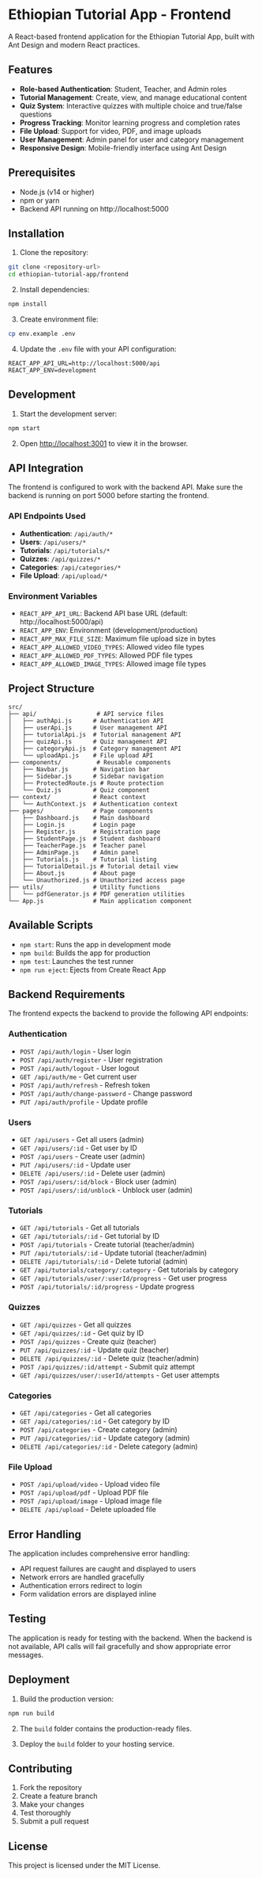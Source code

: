 # Ethiopian Tutorial App - Frontend

A React-based frontend application for the Ethiopian Tutorial App, built with Ant Design and modern React practices.

## Features

- **Role-based Authentication**: Student, Teacher, and Admin roles
- **Tutorial Management**: Create, view, and manage educational content
- **Quiz System**: Interactive quizzes with multiple choice and true/false questions
- **Progress Tracking**: Monitor learning progress and completion rates
- **File Upload**: Support for video, PDF, and image uploads
- **User Management**: Admin panel for user and category management
- **Responsive Design**: Mobile-friendly interface using Ant Design

## Prerequisites

- Node.js (v14 or higher)
- npm or yarn
- Backend API running on http://localhost:5000

## Installation

1. Clone the repository:
```bash
git clone <repository-url>
cd ethiopian-tutorial-app/frontend
```

2. Install dependencies:
```bash
npm install
```

3. Create environment file:
```bash
cp env.example .env
```

4. Update the `.env` file with your API configuration:
```env
REACT_APP_API_URL=http://localhost:5000/api
REACT_APP_ENV=development
```

## Development

1. Start the development server:
```bash
npm start
```

2. Open [http://localhost:3001](http://localhost:3001) to view it in the browser.

## API Integration

The frontend is configured to work with the backend API. Make sure the backend is running on port 5000 before starting the frontend.

### API Endpoints Used

- **Authentication**: `/api/auth/*`
- **Users**: `/api/users/*`
- **Tutorials**: `/api/tutorials/*`
- **Quizzes**: `/api/quizzes/*`
- **Categories**: `/api/categories/*`
- **File Upload**: `/api/upload/*`

### Environment Variables

- `REACT_APP_API_URL`: Backend API base URL (default: http://localhost:5000/api)
- `REACT_APP_ENV`: Environment (development/production)
- `REACT_APP_MAX_FILE_SIZE`: Maximum file upload size in bytes
- `REACT_APP_ALLOWED_VIDEO_TYPES`: Allowed video file types
- `REACT_APP_ALLOWED_PDF_TYPES`: Allowed PDF file types
- `REACT_APP_ALLOWED_IMAGE_TYPES`: Allowed image file types

## Project Structure

```
src/
├── api/                 # API service files
│   ├── authApi.js      # Authentication API
│   ├── userApi.js      # User management API
│   ├── tutorialApi.js  # Tutorial management API
│   ├── quizApi.js      # Quiz management API
│   ├── categoryApi.js  # Category management API
│   └── uploadApi.js    # File upload API
├── components/          # Reusable components
│   ├── Navbar.js       # Navigation bar
│   ├── Sidebar.js      # Sidebar navigation
│   ├── ProtectedRoute.js # Route protection
│   └── Quiz.js         # Quiz component
├── context/            # React context
│   └── AuthContext.js  # Authentication context
├── pages/              # Page components
│   ├── Dashboard.js    # Main dashboard
│   ├── Login.js        # Login page
│   ├── Register.js     # Registration page
│   ├── StudentPage.js  # Student dashboard
│   ├── TeacherPage.js  # Teacher panel
│   ├── AdminPage.js    # Admin panel
│   ├── Tutorials.js    # Tutorial listing
│   ├── TutorialDetail.js # Tutorial detail view
│   ├── About.js        # About page
│   └── Unauthorized.js # Unauthorized access page
├── utils/              # Utility functions
│   └── pdfGenerator.js # PDF generation utilities
└── App.js              # Main application component
```

## Available Scripts

- `npm start`: Runs the app in development mode
- `npm build`: Builds the app for production
- `npm test`: Launches the test runner
- `npm run eject`: Ejects from Create React App

## Backend Requirements

The frontend expects the backend to provide the following API endpoints:

### Authentication
- `POST /api/auth/login` - User login
- `POST /api/auth/register` - User registration
- `POST /api/auth/logout` - User logout
- `GET /api/auth/me` - Get current user
- `POST /api/auth/refresh` - Refresh token
- `POST /api/auth/change-password` - Change password
- `PUT /api/auth/profile` - Update profile

### Users
- `GET /api/users` - Get all users (admin)
- `GET /api/users/:id` - Get user by ID
- `POST /api/users` - Create user (admin)
- `PUT /api/users/:id` - Update user
- `DELETE /api/users/:id` - Delete user (admin)
- `POST /api/users/:id/block` - Block user (admin)
- `POST /api/users/:id/unblock` - Unblock user (admin)

### Tutorials
- `GET /api/tutorials` - Get all tutorials
- `GET /api/tutorials/:id` - Get tutorial by ID
- `POST /api/tutorials` - Create tutorial (teacher/admin)
- `PUT /api/tutorials/:id` - Update tutorial (teacher/admin)
- `DELETE /api/tutorials/:id` - Delete tutorial (admin)
- `GET /api/tutorials/category/:category` - Get tutorials by category
- `GET /api/tutorials/user/:userId/progress` - Get user progress
- `POST /api/tutorials/:id/progress` - Update progress

### Quizzes
- `GET /api/quizzes` - Get all quizzes
- `GET /api/quizzes/:id` - Get quiz by ID
- `POST /api/quizzes` - Create quiz (teacher)
- `PUT /api/quizzes/:id` - Update quiz (teacher)
- `DELETE /api/quizzes/:id` - Delete quiz (teacher/admin)
- `POST /api/quizzes/:id/attempt` - Submit quiz attempt
- `GET /api/quizzes/user/:userId/attempts` - Get user attempts

### Categories
- `GET /api/categories` - Get all categories
- `GET /api/categories/:id` - Get category by ID
- `POST /api/categories` - Create category (admin)
- `PUT /api/categories/:id` - Update category (admin)
- `DELETE /api/categories/:id` - Delete category (admin)

### File Upload
- `POST /api/upload/video` - Upload video file
- `POST /api/upload/pdf` - Upload PDF file
- `POST /api/upload/image` - Upload image file
- `DELETE /api/upload` - Delete uploaded file

## Error Handling

The application includes comprehensive error handling:
- API request failures are caught and displayed to users
- Network errors are handled gracefully
- Authentication errors redirect to login
- Form validation errors are displayed inline

## Testing

The application is ready for testing with the backend. When the backend is not available, API calls will fail gracefully and show appropriate error messages.

## Deployment

1. Build the production version:
```bash
npm run build
```

2. The `build` folder contains the production-ready files.

3. Deploy the `build` folder to your hosting service.

## Contributing

1. Fork the repository
2. Create a feature branch
3. Make your changes
4. Test thoroughly
5. Submit a pull request

## License

This project is licensed under the MIT License.